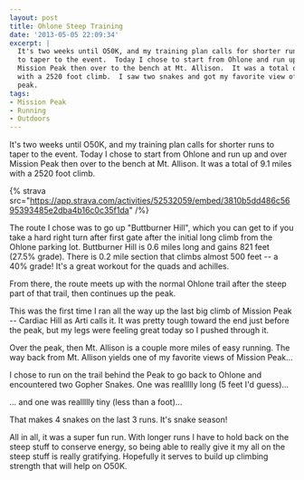 ```yaml
---
layout: post
title: Ohlone Steep Training
date: '2013-05-05 22:09:34'
excerpt: |
  It's two weeks until O50K, and my training plan calls for shorter runs
  to taper to the event.  Today I chose to start from Ohlone and run up and over
  Mission Peak then over to the bench at Mt. Allison.  It was a total of 9.1 miles
  with a 2520 foot climb.  I saw two snakes and got my favorite view of my favorite
  peak.
tags:
- Mission Peak
- Running
- Outdoors
---
```


It's two weeks until O50K, and my training plan calls for shorter runs to taper to the event. Today I chose to start from Ohlone and run up and over Mission Peak then over to the bench at Mt. Allison. It was a total of 9.1 miles with a 2520 foot climb.

{% strava src="https://app.strava.com/activities/52532059/embed/3810b5dd486c5695393485e2dba4b16c0c35f1da" /%}

The route I chose was to go up "Buttburner Hill", which you can get to if you take a hard right turn after first gate after the initial long climb from the Ohlone parking lot. Buttburner Hill is 0.6 miles long and gains 821 feet (27.5% grade). There is 0.2 mile section that climbs almost 500 feet -- a 40% grade! It's a great workout for the quads and achilles.

From there, the route meets up with the normal Ohlone trail after the steep part of that trail, then continues up the peak.

This was the first time I ran all the way up the last big climb of Mission Peak -- Cardiac Hill as Arti calls it. It was pretty tough toward the end just before the peak, but my legs were feeling great today so I pushed through it.

Over the peak, then Mt. Allison is a couple more miles of easy running. The way back from Mt. Allison yields one of my favorite views of Mission Peak...

I chose to run on the trail behind the Peak to go back to Ohlone and encountered two Gopher Snakes. One was reallllly long (5 feet I'd guess)...

... and one was reallllly tiny (less than a foot)...

That makes 4 snakes on the last 3 runs. It's snake season!

All in all, it was a super fun run. With longer runs I have to hold back on the steep stuff to conserve energy, so being able to really give it my all on the steep stuff is really gratifying. Hopefully it serves to build up climbing strength that will help on O50K.

